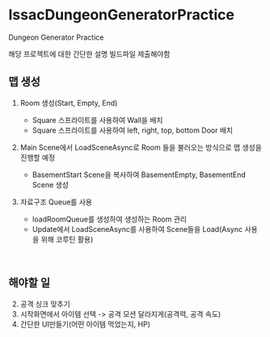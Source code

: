 # IssacDungeonGeneratorPractice
 Dungeon Generator Practice

해당 프로젝트에 대한 간단한 설명
빌드파일 제출해야함

## 맵 생성
1. Room 생성(Start, Empty, End)
   - Square 스프라이트를 사용하여 Wall을 배치
   -  Square 스프라이트를 사용하여 left, right, top, bottom Door 배치

2. Main Scene에서 LoadSceneAsync로 Room 들을 불러오는 방식으로 맵 생성을 진행할 예정
   - BasementStart Scene을 복사하여 BasementEmpty, BasementEnd Scene 생성

3. 자료구조 Queue를 사용
   - loadRoomQueue를 생성하여 생성하는 Room 관리
   - Update에서 LoadSceneAsync를 사용하여 Scene들을 Load(Async 사용을 위해 코루틴 활용)



<br>

## 해야할 일
2. 공격 싱크 맞추기
3. 시작화면에서 아이템 선택 -> 공격 모션 달라지게(공격력, 공격 속도)
4. 간단한 UI만들기(어떤 아이템 먹었는지, HP)

